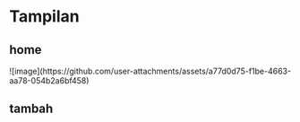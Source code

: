 <h1> Tampilan</h1>

<h2> home</h2>
![image](https://github.com/user-attachments/assets/a77d0d75-f1be-4663-aa78-054b2a6bf458)

<h2> tambah </h2>



